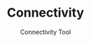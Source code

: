 ---
layout: tools
title: Connectivity
subtitle: 'Connectivity Tool'
source: https://prod.flywire-daf.com/dash/datastack/flywire_fafb_production/apps/fly_connectivity/?cleft_thresh_field=50
image: /flywire-marketplace/assets/img/uploads/connectivity_ai.jpeg
category: dash apps
tags:
  - dash apps
---